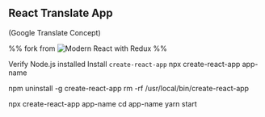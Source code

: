 ## React Translate App 
(Google Translate Concept)

%% fork from ![Modern React with Redux](https://codesandbox.io/s/react-jg4cq) %%

Verify Node.js installed
Install `create-react-app`
npx create-react-app app-name


npm uninstall -g create-react-app
rm -rf /usr/local/bin/create-react-app


npx create-react-app app-name
cd app-name
yarn start

